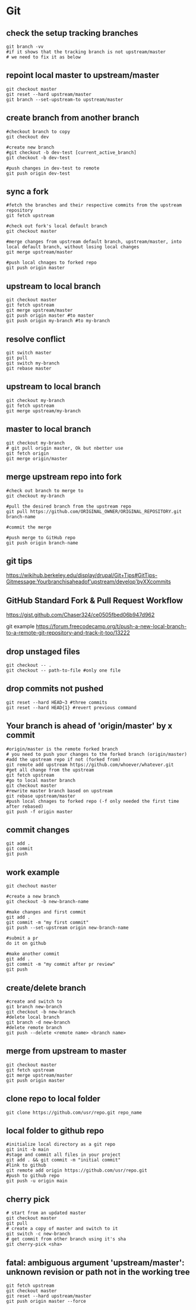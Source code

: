 # Git

## check the setup tracking branches
```
git branch -vv
#if it shows that the tracking branch is not upstream/master
# we need to fix it as below
```

## repoint local master to upstream/master
```
git checkout master
git reset --hard upstream/master
git branch --set-upstream-to upstream/master
```

## create branch from another branch
```
#checkout branch to copy
git checkout dev

#create new branch
#git checkout -b dev-test [current_active_branch]
git checkout -b dev-test

#push changes in dev-test to remote
git push origin dev-test
```

## sync a fork
```
#fetch the branches and their respective commits from the upstream repository
git fetch upstream

#check out fork's local default branch
git checkout master

#merge changes from upstream default branch, upstream/master, into local default branch, without losing local changes
git merge upstream/master

#push local chnages to forked repo
git push origin master
```

## upstream to local branch
```
git checkout master
git fetch upstream
git merge upstream/master
git push origin master #to master
git push origin my-branch #to my-branch
```

## resolve conflict
```
git switch master
git pull
git switch my-branch
git rebase master
```

## upstream to local branch
```
git checkout my-branch
git fetch upstream
git merge upstream/my-branch
```

## master to local branch
```
git checkout my-branch
# git pull origin master, Ok but nbetter use
git fetch origin
git merge origin/master
```

## merge upstream repo into fork
```
#check out branch to merge to
git checkout my-branch

#pull the desired branch from the upstream repo
git pull https://github.com/ORIGINAL_OWNER/ORIGINAL_REPOSITORY.git branch-name

#commit the merge

#push merge to GitHub repo
git push origin branch-name
```

## git tips
https://wikihub.berkeley.edu/display/drupal/Git+Tips#GitTips-Gitmessage:Yourbranchisaheadof'upstream/develop'byXXcommits

## GitHub Standard Fork & Pull Request Workflow
https://gist.github.com/Chaser324/ce0505fbed06b947d962

git example
https://forum.freecodecamp.org/t/push-a-new-local-branch-to-a-remote-git-repository-and-track-it-too/13222

## drop unstaged files
```
git checkout -- .
git checkout -- path-to-file #only one file
```

## drop commits not pushed
```
git reset --hard HEAD~3 #three commits
git reset --hard HEAD{1} #revert previous command
```

## Your branch is ahead of 'origin/master' by x commit
```
#origin/master is the remote forked branch
# you need to push your changes to the forked branch (origin/master)
#add the upstream repo if not (forked from)
git remote add upstream https://github.com/whoever/whatever.git
#get all change from the upstream
git fetch upstream
#go to local master branch
git checkout master
#rewrite master branch based on upstream
git rebase upstream/master
#push local chnages to forked repo (-f only needed the first time after rebased)
git push -f origin master
```

## commit changes
```
git add .
git commit
git push
```

## work example
```
git chechout master

#create a new branch
git checkout -b new-branch-name

#make changes and first commit
git add .
git commit -m "my first commit"
git push --set-upstream origin new-branch-name

#submit a pr
do it on github

#make another commit
git add .
git commit -m "my commit after pr review"
git push
```

## create/delete branch
```
#create and switch to
git branch new-branch
git checkout -b new-branch
#delete local branch
git branch -d new-branch
#delete remote branch
git push --delete <remote name> <branch name>
```

## merge from upstream to master
```
git checkout master
git fetch upstream
git merge upstream/master
git push origin master
```

## clone repo to local folder
```
git clone https://github.com/usr/repo.git repo_name
```

## local folder to github repo
```
#initialize local directory as a git repo
git init -b main
#stage and commit all files in your project
git add . && git commit -m "initial commit"
#link to github
git remote add origin https://github.com/usr/repo.git
#push to github repo
git push -u origin main
```

## cherry pick
```
# start from an updated master
git checkout master
git pull
# create a copy of master and switch to it
git switch -c new-branch
# get commit from other branch using it's sha
git cherry-pick <sha>
```

## fatal: ambiguous argument 'upstream/master': unknown revision or path not in the working tree
```
git fetch upstream
git checkout master
git reset --hard upstream/master  
git push origin master --force
```
